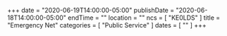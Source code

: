 +++
date = "2020-06-19T14:00:00-05:00"
publishDate = "2020-06-18T14:00:00-05:00"
endTime = ""
location = ""
ncs = [ "KE0LDS" ]
title = "Emergency Net"
categories = [ "Public Service" ]
dates = [ "" ]
+++
